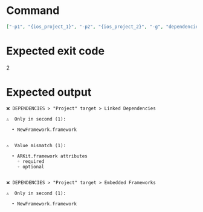 # Command
```json
["-p1", "{ios_project_1}", "-p2", "{ios_project_2}", "-g", "dependencies", "-t", "Project", "-v"]
```

# Expected exit code
2

# Expected output
```
❌ DEPENDENCIES > "Project" target > Linked Dependencies

⚠️  Only in second (1):

  • NewFramework.framework


⚠️  Value mismatch (1):

  • ARKit.framework attributes
    ◦ required
    ◦ optional


❌ DEPENDENCIES > "Project" target > Embedded Frameworks

⚠️  Only in second (1):

  • NewFramework.framework




```
